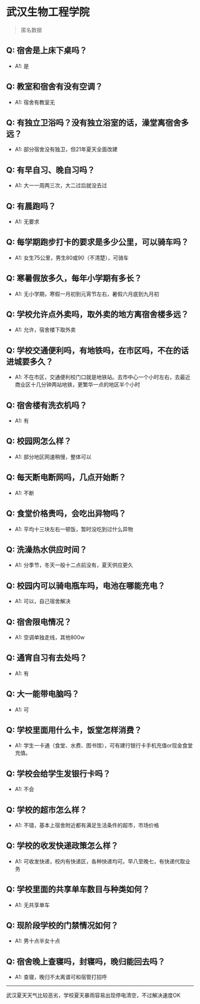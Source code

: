 # 武汉生物工程学院
> 匿名数据
## Q: 宿舍是上床下桌吗？
- A1: 是
## Q: 教室和宿舍有没有空调？
- A1: 宿舍有教室无
## Q: 有独立卫浴吗？没有独立浴室的话，澡堂离宿舍多远？
- A1: 部分宿舍没有独卫，但21年夏天全面改建
## Q: 有早自习、晚自习吗？
- A1: 大一一周两三次，大二过后就没去过
## Q: 有晨跑吗？
- A1: 无要求
## Q: 每学期跑步打卡的要求是多少公里，可以骑车吗？
- A1: 女生75公里，男生80或90（不清楚），可骑车
## Q: 寒暑假放多久，每年小学期有多长？
- A1: 无小学期，寒假一月初到元宵节左右，暑假六月底到九月初
## Q: 学校允许点外卖吗，取外卖的地方离宿舍楼多远？
- A1: 允许，宿舍楼下取外卖
## Q: 学校交通便利吗，有地铁吗，在市区吗，不在的话进城要多久？
- A1: 不在市区，交通便利校门口就是地铁站。去市中心一个小时左右，去最近商业区十几分钟两站地铁，更繁华一点的地区半个小时
## Q: 宿舍楼有洗衣机吗？
- A1: 有
## Q: 校园网怎么样？
- A1: 部分地区网速稍慢，整体可以
## Q: 每天断电断网吗，几点开始断？
- A1: 不断
## Q: 食堂价格贵吗，会吃出异物吗？
- A1: 平均十三块左右一顿饭，暂时没吃到过什么异物
## Q: 洗澡热水供应时间？
- A1: 分季节，冬天一般十二点前没有，夏天供应更久
## Q: 校园内可以骑电瓶车吗，电池在哪能充电？
- A1: 可以，自己宿舍解决
## Q: 宿舍限电情况？
- A1: 空调单独走线，其他800w
## Q: 通宵自习有去处吗？
- A1: 有
## Q: 大一能带电脑吗？
- A1: 可
## Q: 学校里面用什么卡，饭堂怎样消费？
- A1: 学生一卡通（食堂、水费、图书馆），可有建行银行卡手机充值or现金食堂充值。
## Q: 学校会给学生发银行卡吗？
- A1: 不会
## Q: 学校的超市怎么样？
- A1: 不错，基本上宿舍附近都有满足生活条件的超市，市场价格
## Q: 学校的收发快递政策怎么样？
- A1: 可收发快递，校内有快递区，各种快递均可。早八至晚七，有快递代取业务
## Q: 学校里面的共享单车数目与种类如何？
- A1: 无共享单车
## Q: 现阶段学校的门禁情况如何？
- A1: 男十点半女十点
## Q: 宿舍晚上查寝吗，封寝吗，晚归能回去吗？
- A1: 查寝，晚归不太离谱可和宿管打招呼
***
武汉夏天天气比较恶劣，学校夏天暴雨容易出现停电清空，不过解决速度OK